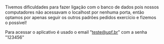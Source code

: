 Tivemos dificuldades para fazer ligação com o banco de dados pois nossos computadores
não acessavam o localhost por nenhuma porta, então optamos por apenas seguir os outros
padrões pedidos exercício e fizemos o possível!

Para acessar o aplicativo é usado o email "teste@upf.br" com a senha "123456"
